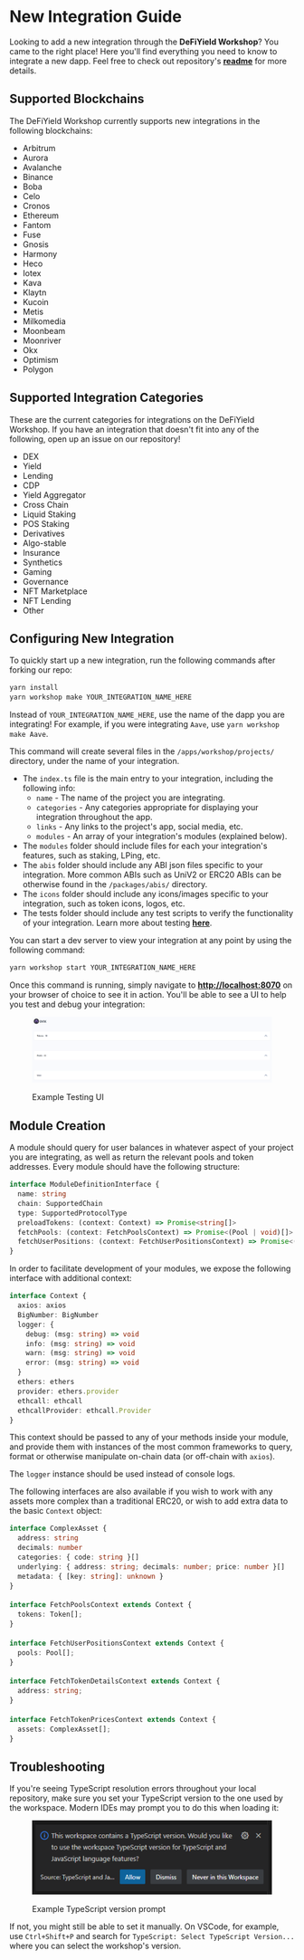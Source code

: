# New Integration Guide

Looking to add a new integration through the **DeFiYield Workshop**? You came to the right place! Here you'll find everything you need to know to integrate a new dapp. Feel free to check out repository's [**readme**](https://github.com/defiyield-app/defiyield-workshop/blob/main/README.md) for more details.

## Supported Blockchains

The DeFiYield Workshop currently supports new integrations in the following blockchains:

* Arbitrum
* Aurora
* Avalanche
* Binance
* Boba
* Celo
* Cronos
* Ethereum
* Fantom
* Fuse
* Gnosis
* Harmony
* Heco
* Iotex
* Kava
* Klaytn
* Kucoin
* Metis
* Milkomedia
* Moonbeam
* Moonriver
* Okx
* Optimism
* Polygon

## Supported Integration Categories

These are the current categories for integrations on the DeFiYield Workshop. If you have an integration that doesn't fit into any of the following, open up an issue on our repository!

* DEX
* Yield
* Lending
* CDP
* Yield Aggregator
* Cross Chain
* Liquid Staking
* POS Staking
* Derivatives
* Algo-stable
* Insurance
* Synthetics
* Gaming
* Governance
* NFT Marketplace
* NFT Lending
* Other

## Configuring New Integration

To quickly start up a new integration, run the following commands after forking our repo:

```bash
yarn install
yarn workshop make YOUR_INTEGRATION_NAME_HERE
```

Instead of `YOUR_INTEGRATION_NAME_HERE`, use the name of the dapp you are integrating! For example, if you were integrating `Aave`, use `yarn workshop make Aave`.

This command will create several files in the `/apps/workshop/projects/` directory, under the name of your integration.

* The `index.ts` file is the main entry to your integration, including the following info:
  * `name` - The name of the project you are integrating.
  * `categories` - Any categories appropriate for displaying your integration throughout the app.
  * `links` - Any links to the project's app, social media, etc.
  * `modules` - An array of your integration's modules (explained below).
* The `modules` folder should include files for each your integration's features, such as staking, LPing, etc.
* The `abis` folder should include any ABI json files specific to your integration. More common ABIs such as UniV2 or ERC20 ABIs can be otherwise found in the `/packages/abis/` directory.
* The `icons` folder should include any icons/images specific to your integration, such as token icons, logos, etc.
* The tests folder should include any test scripts to verify the functionality of your integration. Learn more about testing [**here**](testing-integrations.md).

You can start a dev server to view your integration at any point by using the following command:

```bash
yarn workshop start YOUR_INTEGRATION_NAME_HERE
```

Once this command is running, simply navigate to [**http://localhost:8070**](http://localhost:8070) on your browser of choice to see it in action. You'll be able to see a UI to help you test and debug your integration:

<figure><img src="../.gitbook/assets/image (1).png" alt=""><figcaption><p>Example Testing UI</p></figcaption></figure>

## Module Creation

A module should query for user balances in whatever aspect of your project you are integrating, as well as return the relevant pools and token addresses. Every module should have the following structure:

```typescript
interface ModuleDefinitionInterface {
  name: string
  chain: SupportedChain
  type: SupportedProtocolType
  preloadTokens: (context: Context) => Promise<string[]>
  fetchPools: (context: FetchPoolsContext) => Promise<(Pool | void)[]>
  fetchUserPositions: (context: FetchUserPositionsContext) => Promise<(UserPosition | void)[]>
}
```

In order to facilitate development of your modules, we expose the following interface with additional context:

```typescript
interface Context {
  axios: axios
  BigNumber: BigNumber
  logger: {
    debug: (msg: string) => void
    info: (msg: string) => void
    warn: (msg: string) => void
    error: (msg: string) => void
  }
  ethers: ethers
  provider: ethers.provider
  ethcall: ethcall
  ethcallProvider: ethcall.Provider
}
```

This context should be passed to any of your methods inside your module, and provide them with instances of the most common frameworks to query, format or otherwise manipulate on-chain data (or off-chain with `axios`).

The `logger` instance should be used instead of console logs.

The following interfaces are also available if you wish to work with any assets more complex than a traditional ERC20, or wish to add extra data to the basic `Context` object:

```typescript
interface ComplexAsset {
  address: string
  decimals: number
  categories: { code: string }[]
  underlying: { address: string; decimals: number; price: number }[]
  metadata: { [key: string]: unknown }
}

interface FetchPoolsContext extends Context {
  tokens: Token[];
}

interface FetchUserPositionsContext extends Context {
  pools: Pool[];
}

interface FetchTokenDetailsContext extends Context {
  address: string;
}

interface FetchTokenPricesContext extends Context {
  assets: ComplexAsset[];
}
```

## Troubleshooting

If you're seeing TypeScript resolution errors throughout your local repository, make sure you set your TypeScript version to the one used by the workspace. Modern IDEs may prompt you to do this when loading it:

<figure><img src="../.gitbook/assets/image (2).png" alt=""><figcaption><p>Example TypeScript version prompt</p></figcaption></figure>

If not, you might still be able to set it manually. On VSCode, for example, use `Ctrl+Shift+P` and search for `TypeScript: Select TypeScript Version...` where you can select the workshop's version.
